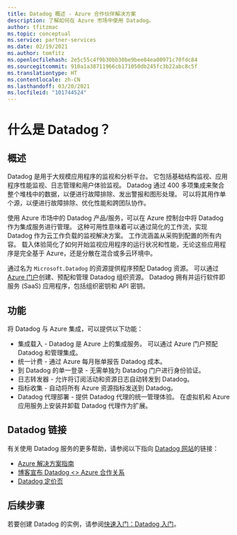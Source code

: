 ```yaml
---
title: Datadog 概述 - Azure 合作伙伴解决方案
description: 了解如何在 Azure 市场中使用 Datadog。
author: tfitzmac
ms.topic: conceptual
ms.service: partner-services
ms.date: 02/19/2021
ms.author: tomfitz
ms.openlocfilehash: 2e5c55c4f9b30bb30be9bee84ea00971c70fdc84
ms.sourcegitcommit: 910a1a38711966cb171050db245fc3b22abc8c5f
ms.translationtype: HT
ms.contentlocale: zh-CN
ms.lasthandoff: 03/20/2021
ms.locfileid: "101744524"
---
```

# <a name="what-is-datadog"></a>什么是 Datadog？

## <a name="overview"></a>概述

Datadog 是用于大规模应用程序的监视和分析平台。 它包括基础结构监视、应用程序性能监视、日志管理和用户体验监视。 Datadog 通过 400 多项集成来聚合整个堆栈中的数据，以便进行故障排除、发出警报和图形处理。 可以将其用作单个源，以便进行故障排除、优化性能和跨团队协作。

使用 Azure 市场中的 Datadog 产品/服务，可以在 Azure 控制台中将 Datadog 作为集成服务进行管理。 这种可用性意味着可以通过简化的工作流，实现 Datadog 作为云工作负载的监视解决方案。 工作流涵盖从采购到配置的所有内容。 载入体验简化了如何开始监视应用程序的运行状况和性能，无论这些应用程序是完全基于 Azure，还是分散在混合或多云环境中。

通过名为 `Microsoft.Datadog` 的资源提供程序预配 Datadog 资源。 可以通过 [Azure 门户](https://portal.azure.com/)创建、预配和管理 Datadog 组织资源。 Datadog 拥有并运行软件即服务 (SaaS) 应用程序，包括组织密钥和 API 密钥。

## <a name="capabilities"></a>功能

将 Datadog 与 Azure 集成，可以提供以下功能：

- 集成载入 - Datadog 是 Azure 上的集成服务。 可以通过 Azure 门户预配 Datadog 和管理集成。
- 统一计费 - 通过 Azure 每月账单报告 Datadog 成本。
- 到 Datadog 的单一登录 - 无需单独为 Datadog 门户进行身份验证。
- 日志转发器 - 允许将订阅活动和资源日志自动转发到 Datadog。
- 指标收集 - 自动将所有 Azure 资源指标发送到 Datadog。
- Datadog 代理部署 - 提供 Datadog 代理的统一管理体验。 在虚拟机和 Azure 应用服务上安装并卸载 Datadog 代理作为扩展。

## <a name="datadog-links"></a>Datadog 链接

有关使用 Datadog 服务的更多帮助，请参阅以下指向 [Datadog 网站](https://www.datadoghq.com/)的链接：

- [Azure 解决方案指南](https://www.datadoghq.com/solutions/azure/)
- [博客宣布 Datadog <> Azure 合作关系](https://www.datadoghq.com/blog/azure-datadog-partnership/)
- [Datadog 定价页](https://www.datadoghq.com/pricing/)

## <a name="next-steps"></a>后续步骤

若要创建 Datadog 的实例，请参阅[快速入门：Datadog 入门](create.md)。
